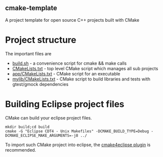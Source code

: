## cmake-template
A project template for open source C++ projects built with CMake
# Project structure
The important files are
* [build.sh](build.sh) - a convenience script for cmake && make calls
* [CMakeLists.txt](CMakeLists.txt) - top level CMake script which manages all sub projects
* [app/CMakeLists.txt](app/CMakeLists.txt) - CMake script for an executable
* [mylib/CMakeLists.txt](mylib/CMakeLists.txt) - CMake script to build libraries and tests with gtest/gmock dependencies

# Building Eclipse project files
CMake can build your eclipse project files.
```
mkdir build;cd build
cmake -G "Eclipse CDT4 - Unix Makefiles" -DCMAKE_BUILD_TYPE=Debug -DCMAKE_ECLIPSE_MAKE_ARGUMENTS=-j8 ../
```
To import such CMake project into eclipse, the [cmake4eclipse plugin](https://marketplace.eclipse.org/content/cmake4eclipse/metrics) is recommended.



